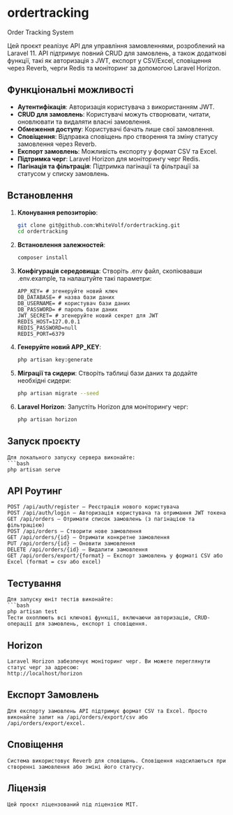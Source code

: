 # ordertracking
Order Tracking System

Цей проєкт реалізує API для управління замовленнями, розроблений на Laravel 11. API підтримує повний CRUD для замовлень, а також додаткові функції, такі як авторизація з JWT, експорт у CSV/Excel, сповіщення через Reverb, черги Redis та моніторинг за допомогою Laravel Horizon.

## Функціональні можливості

- **Аутентифікація**: Авторизація користувача з використанням JWT.
- **CRUD для замовлень**: Користувачі можуть створювати, читати, оновлювати та видаляти власні замовлення.
- **Обмеження доступу**: Користувачі бачать лише свої замовлення.
- **Сповіщення**: Відправка сповіщень про створення та зміну статусу замовлення через Reverb.
- **Експорт замовлень**: Можливість експорту у формат CSV та Excel.
- **Підтримка черг**: Laravel Horizon для моніторингу черг Redis.
- **Пагінація та фільтрація**: Підтримка пагінації та фільтрації за статусом у списку замовлень.

## Встановлення

1. **Клонування репозиторію**:
   ```bash
   git clone git@github.com:WhiteVolf/ordertracking.git
   cd ordertracking

2. **Встановлення залежностей**:
    ```bash
    composer install

3. **Конфігурація середовища**: 
    Створіть .env файл, скопіювавши .env.example, та налаштуйте такі параметри:

    ```env
    APP_KEY= # згенеруйте новий ключ
    DB_DATABASE= # назва бази даних
    DB_USERNAME= # користувач бази даних
    DB_PASSWORD= # пароль бази даних
    JWT_SECRET= # згенеруйте новий секрет для JWT
    REDIS_HOST=127.0.0.1
    REDIS_PASSWORD=null
    REDIS_PORT=6379

4. **Генеруйте новий APP_KEY**:
    ```bash
    php artisan key:generate

5. **Міграції та сидери**:
    Створіть таблиці бази даних та додайте необхідні сидери:
    ```bash
    php artisan migrate --seed

6. **Laravel Horizon**: 
    Запустіть Horizon для моніторингу черг:
    ```bash
    php artisan horizon

## Запуск проєкту

    Для локального запуску сервера виконайте:
    ```bash
    php artisan serve

## API Роутинг
    POST /api/auth/register – Реєстрація нового користувача
    POST /api/auth/login – Авторизація користувача та отримання JWT токена
    GET /api/orders – Отримати список замовлень (з пагінацією та фільтрацією)
    POST /api/orders – Створити нове замовлення
    GET /api/orders/{id} – Отримати конкретне замовлення
    PUT /api/orders/{id} – Оновити замовлення
    DELETE /api/orders/{id} – Видалити замовлення
    GET /api/orders/export/{format} – Експорт замовлень у форматі CSV або Excel (format = csv або excel)

## Тестування

    Для запуску юніт тестів виконайте:
    ```bash
    php artisan test
    Тести охоплюють всі ключові функції, включаючи авторизацію, CRUD-операції для замовлень, експорт і сповіщення.

## Horizon
    Laravel Horizon забезпечує моніторинг черг. Ви можете переглянути статус черг за адресою:
    http://localhost/horizon

## Експорт Замовлень
    Для експорту замовлень API підтримує формат CSV та Excel. Просто виконайте запит на /api/orders/export/csv або /api/orders/export/excel.

## Сповіщення
    Система використовує Reverb для сповіщень. Сповіщення надсилаються при створенні замовлення або зміні його статусу.

## Ліцензія
    Цей проєкт ліцензований під ліцензією MIT.
